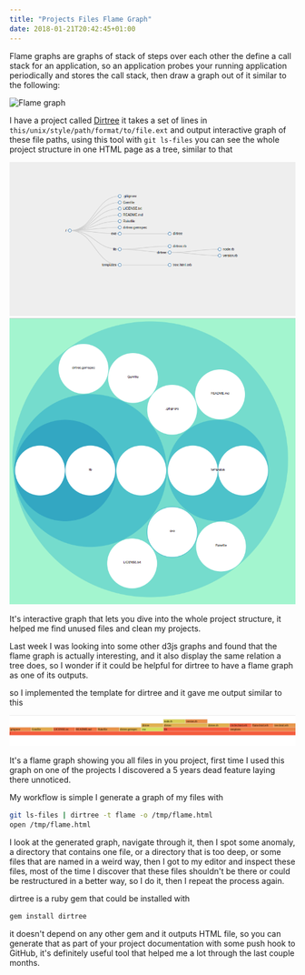 ```yaml
---
title: "Projects Files Flame Graph"
date: 2018-01-21T20:42:45+01:00
---
```


Flame graphs are graphs of stack of steps over each other the define a call
stack for an application, so an application probes your running application
periodically and stores the call stack, then draw a graph out of it similar to
the following:

![Flame graph](http://www.brendangregg.com/FlameGraphs/cpu-mysql-updated.svg "Interactive flame graph")

I have a project called [Dirtree](https://github.com/emad-elsaid/dirtree) it
takes a set of lines in `this/unix/style/path/format/to/file.ext` and output
interactive graph of these file paths, using this tool with `git ls-files` you
can see the whole project structure in one HTML page as a tree, similar to that

![Dirtree tree](/images/dirtree-tree.png)
![Dirtree tree](/images/dirtree-circles.png)

It's interactive graph that lets you dive into the whole project structure, it
helped me find unused files and clean my projects.

Last week I was looking into some other d3js graphs and found that the flame
graph is actually interesting, and it also display the same relation a tree does,
so I wonder if it could be helpful for dirtree to have a flame graph as one of
its outputs.

so I implemented the template for dirtree and it gave me output similar to this

![Dirtree tree](/images/dirtree-flamegraph.png)

It's a flame graph showing you all files in you project, first time I used this
graph on one of the projects I discovered a 5 years dead feature laying there
unnoticed.

My workflow is simple I generate a graph of my files with

```bash
git ls-files | dirtree -t flame -o /tmp/flame.html
open /tmp/flame.html
```

I look at the generated graph, navigate through it, then I spot some anomaly, a
directory that contains one file, or a directory that is too deep, or some files
that are named in a weird way, then I got to my editor and inspect these files,
most of the time I discover that these files shouldn't be there or could be
restructured in a better way, so I do it, then I repeat the process again.

dirtree is a ruby gem that could be installed with

```bash
gem install dirtree
```

it doesn't depend on any other gem and it outputs HTML file, so you can generate
that as part of your project documentation with some push hook to GitHub, it's
definitely useful tool that helped me a lot through the last couple months.
